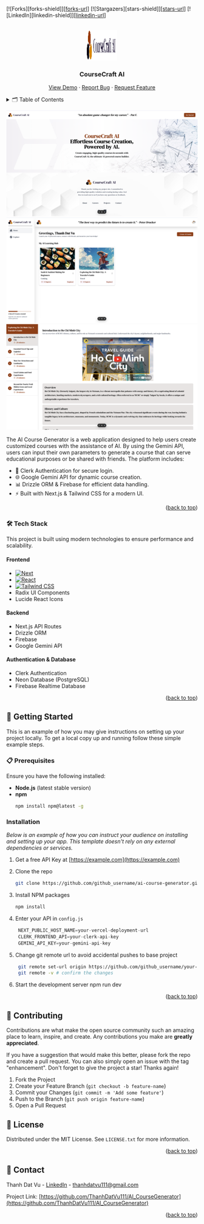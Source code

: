 <!-- PROJECT SHIELDS -->
<!--
*** I'm using markdown "reference style" links for readability.
*** Reference links are enclosed in brackets [ ] instead of parentheses ( ).
*** See the bottom of this document for the declaration of the reference variables
*** for contributors-url, forks-url, etc. This is an optional, concise syntax you may use.
*** https://www.markdownguide.org/basic-syntax/#reference-style-links
-->
[![Forks][forks-shield]][[forks-url](https://github.com/ThanhDatVu111/AI_CourseGenerator/stargazers)]
[![Stargazers][stars-shield]][[stars-url](https://github.com/ThanhDatVu111/AI_CourseGenerator/stargazers)]
[![LinkedIn][linkedin-shield]][[linkedin-url](https://www.linkedin.com/in/thanh-dat-vu-42b468286/)]



<!-- PROJECT LOGO -->
<br />
<div align="center">
  <a href="https://github.com/othneildrew/Best-README-Template">
    <img src="public/logo.svg" alt="Logo" width="80" height="80">
  </a>

  <h3 align="center">CourseCraft AI</h3>

  <p align="center">
    <a href="https://aicoursegenarator.vercel.app/">View Demo</a>
    ·
    <a href="https://github.com/ThanhDatVu111/AI_CourseGenerator/issues">Report Bug</a>
    ·
    <a href="https://github.com/ThanhDatVu111/AI_CourseGenerator/pulls">Request Feature</a>
  </p>
</div>



<!-- TABLE OF CONTENTS -->
<details>
  <summary>🗂️ Table of Contents</summary>
  <ol>
    <li><a href="#about-the-project">📖 About The Project</a></li>
    <li><a href="#tech-stack">🛠️ Tech Stack</a></li>
    <li>
      <a href="#getting-started">🚀 Getting Started</a>
      <ul>
        <li><a href="#prerequisites">📋 Prerequisites</a></li>
        <li><a href="#installation">⚙️ Installation</a></li>
      </ul>
    </li>
    <li><a href="#contributing">🤝 Contributing</a></li>
    <li><a href="#license">📜 License</a></li>
    <li><a href="#contact">📧 Contact</a></li>
  </ol>
</details>

<!-- ABOUT THE PROJECT -->
![Product Name Screen Shot](public/rm1.png)
![Product Name Screen Shot](public/rm2.png)
![Product Name Screen Shot](public/rm3.png)

The AI Course Generator is a web application designed to help users create customized courses with the assistance of AI. By using the Gemini API, users can input their own parameters to generate a course that can serve educational purposes or be shared with friends. The platform includes:

- 🔐 Clerk Authentication for secure login.
- 🌐 Google Gemini API for dynamic course creation.
- 📊 Drizzle ORM & Firebase for efficient data handling.
- ⚡ Built with Next.js & Tailwind CSS for a modern UI.

<p align="right">(<a href="#readme-top">back to top</a>)</p>



### 🛠️ Tech Stack

This project is built using modern technologies to ensure performance and scalability.

#### Frontend
* [![Next][Next.js]][Next-url]
* [![React][React.js]][React-url]
* [![Tailwind CSS][TailwindCSS.com]][TailwindCSS-url]
* Radix UI Components
* Lucide React Icons

#### Backend
* Next.js API Routes
* Drizzle ORM
* Firebase
* Google Gemini API

#### Authentication & Database
* Clerk Authentication
* Neon Database (PostgreSQL)
* Firebase Realtime Database

<p align="right">(<a href="#readme-top">back to top</a>)</p>

<!-- Badge definitions -->
[Next.js]: https://img.shields.io/badge/Next.js-000000?style=for-the-badge&logo=next.js&logoColor=white
[Next-url]: https://nextjs.org/
[React.js]: https://img.shields.io/badge/React-20232A?style=for-the-badge&logo=react&logoColor=61DAFB
[React-url]: https://reactjs.org/
[TailwindCSS.com]: https://img.shields.io/badge/TailwindCSS-38B2AC?style=for-the-badge&logo=tailwind-css&logoColor=white
[TailwindCSS-url]: https://tailwindcss.com/


<!-- GETTING STARTED -->
## 🚀 Getting Started

This is an example of how you may give instructions on setting up your project locally.
To get a local copy up and running follow these simple example steps.

### 📋 Prerequisites

Ensure you have the following installed:
- **Node.js** (latest stable version)
- **npm**
  ```sh
  npm install npm@latest -g

### Installation

_Below is an example of how you can instruct your audience on installing and setting up your app. This template doesn't rely on any external dependencies or services._

1. Get a free API Key at [https://example.com](https://example.com)
2. Clone the repo
   ```sh
   git clone https://github.com/github_username/ai-course-generator.git
   ```
3. Install NPM packages
   ```sh
   npm install
   ```
4. Enter your API in `config.js`
   ```js
    NEXT_PUBLIC_HOST_NAME=your-vercel-deployment-url
    CLERK_FRONTEND_API=your-clerk-api-key
    GEMINI_API_KEY=your-gemini-api-key

   ```
5. Change git remote url to avoid accidental pushes to base project
   ```sh
    git remote set-url origin https://github.com/github_username/your-repo-name.git
    git remote -v # confirm the changes
   ```

6. Start the development server 
    npm run dev

<p align="right">(<a href="#readme-top">back to top</a>)</p>


<!-- USAGE EXAMPLES -->
<!-- CONTRIBUTING -->
## 🤝 Contributing

Contributions are what make the open source community such an amazing place to learn, inspire, and create. Any contributions you make are **greatly appreciated**.

If you have a suggestion that would make this better, please fork the repo and create a pull request. You can also simply open an issue with the tag "enhancement".
Don't forget to give the project a star! Thanks again!

1. Fork the Project
2. Create your Feature Branch (`git checkout -b feature-name`)
3. Commit your Changes (`git commit -m 'Add some feature'`)
4. Push to the Branch (`git push origin feature-name`)
5. Open a Pull Request

<!-- LICENSE -->
## 📜 License

Distributed under the MIT License. See `LICENSE.txt` for more information.

<p align="right">(<a href="#readme-top">back to top</a>)</p>



<!-- CONTACT -->
## 📧 Contact

Thanh Dat Vu - [LinkedIn](https://www.linkedin.com/in/thanhdatvu111) - thanhdatvu111@gmail.com

Project Link: [https://github.com/ThanhDatVu111/AI_CourseGenerator](https://github.com/ThanhDatVu111/AI_CourseGenerator)

<p align="right">(<a href="#readme-top">back to top</a>)</p>